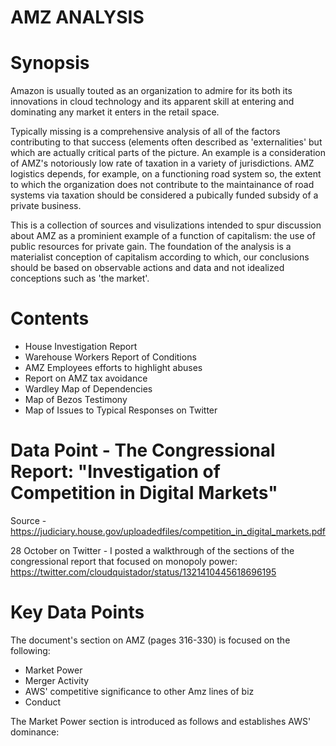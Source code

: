 # AMZ ANALYSIS

# Synopsis

Amazon is usually touted as an organization to admire for its both its innovations in cloud technology and its apparent skill at entering and dominating any market it enters in the retail space.

Typically missing is a comprehensive analysis of all of the factors contributing to that success (elements often described as 'externalities' but which are actually critical parts of the picture. An example is a consideration of AMZ's notoriously low rate of taxation in a variety of jurisdictions. AMZ logistics depends, for example, on a functioning road system so, the extent to which the organization does not contribute to the maintainance of road systems via taxation should be considered a pubically funded subsidy of a private business.

This is a collection of sources and visulizations intended to spur discussion about AMZ as a prominient example of a function of capitalism: the use of public resources for private gain. The foundation of the analysis is a materialist conception of capitalism according to which, our conclusions should be based on observable actions and data and not idealized conceptions such as 'the market'.

# Contents

- House Investigation Report
- Warehouse Workers Report of Conditions
- AMZ Employees efforts to highlight abuses
- Report on AMZ tax avoidance
- Wardley Map of Dependencies
- Map of Bezos Testimony
- Map of Issues to Typical Responses on Twitter


# Data Point - The Congressional Report: "Investigation of Competition in Digital Markets"
Source - https://judiciary.house.gov/uploadedfiles/competition_in_digital_markets.pdf

28 October on Twitter - I posted a walkthrough of the sections of the congressional report that focused on monopoly power:
https://twitter.com/cloudquistador/status/1321410445618696195

# Key Data Points
The document's section on AMZ (pages 316-330) is focused on the following: 
* Market Power
* Merger Activity
* AWS' competitive significance to other Amz lines of biz
* Conduct

The Market Power section is introduced as follows and establishes AWS' dominance:
